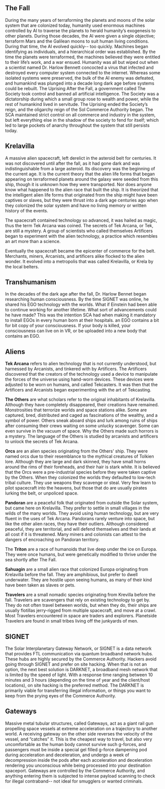 ## The Fall
During the many years of terraforming the planets and moons of the solar system that are colonized today, humanity used enormous machines controlled by AI to traverse the planets to herald humanity’s exogenesis to other planets. During those decades, the AI were given a single objective; terraform Mars and the Galilean moons to suit human living conditions. During that time, the AI evolved quickly-- too quickly. Machines began identifying as individuals, and a hierarchical order was established. By the time the planets were terraformed, the machines believed they were entitled to their life’s work, and a war ensued. Humanity was all but wiped out when a scientist named Dr. Harlow Bennett concocted a virus that infected and destroyed every computer system connected to the internet. Whereas some isolated systems were preserved, the bulk of the AI enemy was defeated, and humankind was plunged into a decade long dark age before systems could be rebuilt.
The Uprising
After the Fall, a government called The Society took control and banned all artificial intelligence. The Society was a dictatorship during which a small group rose to wealth and power, while the rest of humankind lived in servitude. The Uprising ended the Society’s reign, and the oligarchy reign of the Sol Commerce Authority began. The SCA maintained strict control on all commerce and industry in the system, but left everything else in the shadow of the society to fend for itself; which led to large pockets of anarchy throughout the system that still persists today.

## Krelavilla
A massive alien spacecraft, left derelict in the asteroid belt for centuries. It was not discovered until after the fall, as it had gone dark and was indistinguishable from a large asteroid. Its discovery was the beginning of the current age. It is the current theory that the alien life forms that began appearing on terraformed planets around the galaxy were seeded from this ship, though it is unknown how they were transported. Nor does anyone know what happened to the alien race that built the ship. It is theorized that the intelligent alien life forms that originated from the ship might have been captives or slaves, but they were thrust into a dark age centuries ago when they colonized the solar system and have no living memory or written history of the events.

The spacecraft contained technology so advanced, it was hailed as magic, thus the term Tek Arcana was coined. The secrets of Tek Arcana, or Tek, are still a mystery. A group of scientists who called themselves Artificers began to experiment with the alien technology, a practice which resembles an art more than a science.

Eventually the spacecraft became the epicenter of commerce for the belt. Merchants, miners, Arcanists, and artificers alike flocked to the alien wonder. It evolved into a metropolis that was called Krelavilla, or Krela by the local belters.

## Transhumanism
In the decades of the dark age after the fall, Dr. Harlow Bennet began researching human consciousness. By the time SIGNET was online, he shared his EGO technology with the worlds. What if Einstein had been able to continue working for another lifetime. What sort of advancements could he have made? This was the intention SCA had when making it mandatory to install EGOs in every human born at their hospitals. an EGO contains a bit for bit copy of your consciousness. If your body is killed, your consciousness can live on in VR, or be uploaded into a new body that contains an EGO.

## Aliens
**Tek Arcana** refers to alien technology that is not currently understood, but harnessed by Arcanists, and tinkered with by Artificers. The Artificers discovered that the creators of the technology used a device to manipulate the forces of the universe using hand-worn devices. These devices were adjusted to be worn on humans, and called Tekcasters. It was then that the Artificers and Arcanists began experimenting with the art of Tekcasting.

**The Others** are what scholars refer to the original inhabitants of Krelavilla. Although they have completely disappeared, their creations have remained. Monstrosities that terrorize worlds and space stations alike. Some are captured, bred, distributed and caged as fascinations of the wealthy, and a symbol of power. Others sneak aboard ships and lurk among ruins of ships after consuming their crews waiting on some unlucky scavenger. Some can even survive in the vacuum of space. Why the Others made such horrors is a mystery. The language of the Others is studied by arcanists and artificers to unlock the secrets of Tek Arcana.

**Orcs** are an alien species originating from the Others' ship. They were named orcs due to their resemblance to the mythical creatures of Tolkien lore. Although they are large and dark skinned, they have small horns around the rims of their foreheads, and their hair is stark white. It is believed that the Orcs were a pre-industrial species before they were taken captive by the Others. When they colonized the worlds they defaulted to low-tech tribal culture. They use weapons they scavenge or steal. Very few learn to pilot spacecraft into the heavens, but those that do are usually pirates lurking the belt, or unpoliced space.

**Pandoran** are a peaceful folk that originated from outside the Solar system, but came here on Krelavilla. They prefer to settle in small villages in the wilds of the many worlds. They avoid using human technology, but are very fluent in the uses of Tek Arcana. Pandorans rarely venture into space, but like the other alien races, they have their outliers. Although considered peaceful, they are territorial, and will defend themselves and their lands at all cost if it is threatened. Many miners and colonists can attest to the dangers of encroaching on Pandoran territory.

The **Triton** are a race of humanoids that live deep under the ice on Europa. They were once humans, but were genetically modified to thrive under the sea shortly after The Fall.

**Sahuagin** are a small alien race that colonized Europa originating from Krelavilla before the fall. They are amphibious, but prefer to dwell underwater. They are hostile upon seeing humans, as many of their kind have been taken as slaves or pets.

**Travelers** are a small nomadic species originating from Krevilla before the fall. Travelers are scavengers that rely on existing technology to get by. They do not often travel between worlds, but when they do, their ships are usually flotillas jerry-rigged from multiple spacecraft, and move at a crawl. Most Travelers encountered in space are traders and explorers. Planetside Travelers are found in small tribes living off the junkyards of men.

## SIGNET
The Solar Interplanetary Gateway Network, or SIGNET is a data network that provides FTL communication via quantum broadband network hubs. These hubs are highly secured by the Commerce Authority. Hackers avoid going through SIGNET and prefer on site hacking. When that is not an option, the next best solution is DARKNET, a broadband mesh network that is limited by the speed of light. With a response time ranging between 10 minutes and 3 hours (depending on the time of year and the client/host locations), on site hacking is the preferred method. The DARKNET is primarily viable for transferring illegal information, or things you want to keep from the prying eyes of the Commerce Authority. 

## Gateways
Massive metal tubular structures, called Gateways, act as a giant rail gun propelling space vessels at extreme acceleration on a trajectory to another world. A receiving gateway on the other side reverses the velocity of the vessel, and “catches” it. This is the cheapest way to travel, but also very uncomfortable as the human body cannot survive such g-forces, and passengers must be inside a special gel filled g-force dampening pod during acceleration and deceleration, and undergo a week of decompression inside the pods after each acceleration and deceleration rendering you unconscious while being processed into your destination spaceport. Gateways are controlled by the Commerce Authority, and anything entering them is subjected to intense payload scanning to check for illegal contraband-- not ideal for smugglers or wanted criminals.

